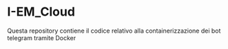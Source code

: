 # I-EM_Cloud


Questa repository contiene il codice relativo alla containerizzazione dei bot telegram tramite Docker
